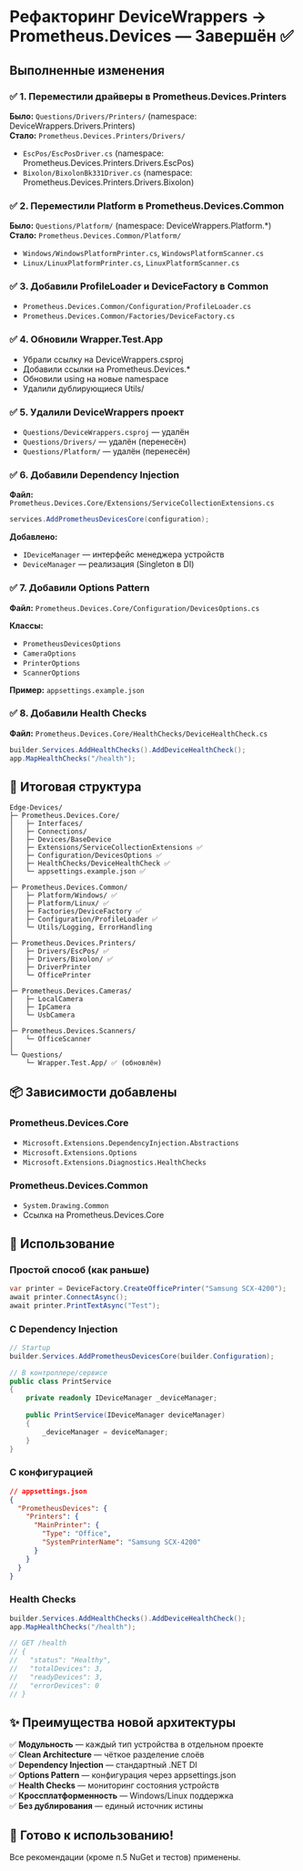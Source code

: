 # Рефакторинг DeviceWrappers → Prometheus.Devices — Завершён ✅

## Выполненные изменения

### ✅ 1. Переместили драйверы в Prometheus.Devices.Printers
**Было:** `Questions/Drivers/Printers/` (namespace: DeviceWrappers.Drivers.Printers)  
**Стало:** `Prometheus.Devices.Printers/Drivers/`
- `EscPos/EscPosDriver.cs` (namespace: Prometheus.Devices.Printers.Drivers.EscPos)
- `Bixolon/BixolonBk331Driver.cs` (namespace: Prometheus.Devices.Printers.Drivers.Bixolon)

### ✅ 2. Переместили Platform в Prometheus.Devices.Common
**Было:** `Questions/Platform/` (namespace: DeviceWrappers.Platform.*)  
**Стало:** `Prometheus.Devices.Common/Platform/`
- `Windows/WindowsPlatformPrinter.cs`, `WindowsPlatformScanner.cs`
- `Linux/LinuxPlatformPrinter.cs`, `LinuxPlatformScanner.cs`

### ✅ 3. Добавили ProfileLoader и DeviceFactory в Common
- `Prometheus.Devices.Common/Configuration/ProfileLoader.cs`
- `Prometheus.Devices.Common/Factories/DeviceFactory.cs`

### ✅ 4. Обновили Wrapper.Test.App
- Убрали ссылку на DeviceWrappers.csproj
- Добавили ссылки на Prometheus.Devices.*
- Обновили using на новые namespace
- Удалили дублирующиеся Utils/

### ✅ 5. Удалили DeviceWrappers проект
- `Questions/DeviceWrappers.csproj` — удалён
- `Questions/Drivers/` — удалён (перенесён)
- `Questions/Platform/` — удалён (перенесён)

### ✅ 6. Добавили Dependency Injection
**Файл:** `Prometheus.Devices.Core/Extensions/ServiceCollectionExtensions.cs`

```csharp
services.AddPrometheusDevicesCore(configuration);
```

**Добавлено:**
- `IDeviceManager` — интерфейс менеджера устройств
- `DeviceManager` — реализация (Singleton в DI)

### ✅ 7. Добавили Options Pattern
**Файл:** `Prometheus.Devices.Core/Configuration/DevicesOptions.cs`

**Классы:**
- `PrometheusDevicesOptions`
- `CameraOptions`
- `PrinterOptions`
- `ScannerOptions`

**Пример:** `appsettings.example.json`

### ✅ 8. Добавили Health Checks
**Файл:** `Prometheus.Devices.Core/HealthChecks/DeviceHealthCheck.cs`

```csharp
builder.Services.AddHealthChecks().AddDeviceHealthCheck();
app.MapHealthChecks("/health");
```

## 🎯 Итоговая структура

```
Edge-Devices/
├─ Prometheus.Devices.Core/
│   ├─ Interfaces/
│   ├─ Connections/
│   ├─ Devices/BaseDevice
│   ├─ Extensions/ServiceCollectionExtensions ✅
│   ├─ Configuration/DevicesOptions ✅
│   ├─ HealthChecks/DeviceHealthCheck ✅
│   └─ appsettings.example.json ✅
│
├─ Prometheus.Devices.Common/
│   ├─ Platform/Windows/ ✅
│   ├─ Platform/Linux/ ✅
│   ├─ Factories/DeviceFactory ✅
│   ├─ Configuration/ProfileLoader ✅
│   └─ Utils/Logging, ErrorHandling
│
├─ Prometheus.Devices.Printers/
│   ├─ Drivers/EscPos/ ✅
│   ├─ Drivers/Bixolon/ ✅
│   ├─ DriverPrinter
│   └─ OfficePrinter
│
├─ Prometheus.Devices.Cameras/
│   ├─ LocalCamera
│   ├─ IpCamera
│   └─ UsbCamera
│
├─ Prometheus.Devices.Scanners/
│   └─ OfficeScanner
│
└─ Questions/
    └─ Wrapper.Test.App/ ✅ (обновлён)
```

## 📦 Зависимости добавлены

### Prometheus.Devices.Core
- `Microsoft.Extensions.DependencyInjection.Abstractions`
- `Microsoft.Extensions.Options`
- `Microsoft.Extensions.Diagnostics.HealthChecks`

### Prometheus.Devices.Common
- `System.Drawing.Common`
- Ссылка на Prometheus.Devices.Core

## 🚀 Использование

### Простой способ (как раньше)
```csharp
var printer = DeviceFactory.CreateOfficePrinter("Samsung SCX-4200");
await printer.ConnectAsync();
await printer.PrintTextAsync("Test");
```

### С Dependency Injection
```csharp
// Startup
builder.Services.AddPrometheusDevicesCore(builder.Configuration);

// В контроллере/сервисе
public class PrintService
{
    private readonly IDeviceManager _deviceManager;
    
    public PrintService(IDeviceManager deviceManager)
    {
        _deviceManager = deviceManager;
    }
}
```

### С конфигурацией
```json
// appsettings.json
{
  "PrometheusDevices": {
    "Printers": {
      "MainPrinter": {
        "Type": "Office",
        "SystemPrinterName": "Samsung SCX-4200"
      }
    }
  }
}
```

### Health Checks
```csharp
builder.Services.AddHealthChecks().AddDeviceHealthCheck();
app.MapHealthChecks("/health");

// GET /health
// {
//   "status": "Healthy",
//   "totalDevices": 3,
//   "readyDevices": 3,
//   "errorDevices": 0
// }
```

## ✨ Преимущества новой архитектуры

✅ **Модульность** — каждый тип устройства в отдельном проекте  
✅ **Clean Architecture** — чёткое разделение слоёв  
✅ **Dependency Injection** — стандартный .NET DI  
✅ **Options Pattern** — конфигурация через appsettings.json  
✅ **Health Checks** — мониторинг состояния устройств  
✅ **Кроссплатформенность** — Windows/Linux поддержка  
✅ **Без дублирования** — единый источник истины  

## 🎉 Готово к использованию!

Все рекомендации (кроме п.5 NuGet и тестов) применены.

